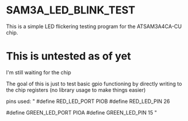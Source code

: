 # SAM3A_LED_BLINK_TEST

This is a simple LED flickering testing program for the ATSAM3A4CA-CU chip. 

# This is untested as of yet
I'm still waiting for the chip

The goal of this is just to test basic gpio functioning by directly writing to the chip registers (no library usage to make things easier)

pins used:
"
#define RED_LED_PORT	PIOB
#define RED_LED_PIN		26

#define GREEN_LED_PORT	PIOA
#define GREEN_LED_PIN	15
"
